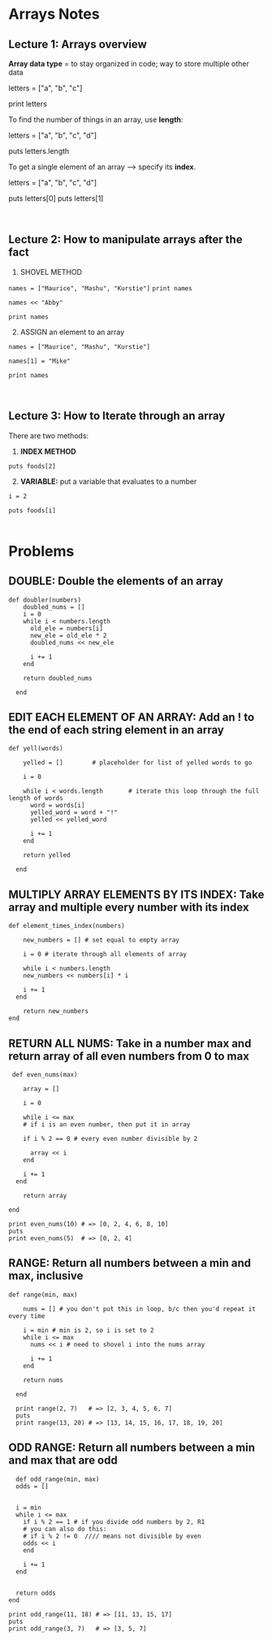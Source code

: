 
# Arrays Notes


## Lecture 1: Arrays overview

<b>Array data type</b> = to stay organized in code; way to store multiple other data

letters = ["a", "b", "c"]

print letters 


To find the number of things in an array, use <b>length</b>:

letters = ["a", "b", "c", "d"]

puts letters.length



To get a single element of an array --> specify its <b>index</b>.

letters = ["a", "b", "c", "d"]

puts letters[0]
puts letters[1]

<br />


## Lecture 2: How to manipulate arrays after the fact

1. SHOVEL METHOD

`names = ["Maurice", "Mashu", "Kurstie"]`
`print names`

`names << "Abby"`

`print names`


2. ASSIGN an element to an array

`names = ["Maurice", "Mashu", "Kurstie"]`

`names[1] = "Mike"`

`print names`

<br />


## Lecture 3: How to Iterate through an array

There are two methods:
1. <b>INDEX METHOD</b>
  
  
  `puts foods[2]`

2. <b>VARIABLE:</b> put a variable that evaluates to a number
  
  
  `i = 2`
  
  
  `puts foods[i]`
<br />
<br />

# Problems

## DOUBLE: Double the elements of an array
    def doubler(numbers)
        doubled_nums = []
        i = 0
        while i < numbers.length
          old_ele = numbers[i]
          new_ele = old_ele * 2
          doubled_nums << new_ele

          i += 1
        end

        return doubled_nums

      end

## EDIT EACH ELEMENT OF AN ARRAY: Add an ! to the end of each string element in an array

    def yell(words)

        yelled = []        # placeholder for list of yelled words to go

        i = 0

        while i < words.length       # iterate this loop through the full length of words
          word = words[i]
          yelled_word = word + "!"
          yelled << yelled_word

          i += 1
        end

        return yelled

      end


## MULTIPLY ARRAY ELEMENTS BY ITS INDEX: Take array and multiple every number with its index

    def element_times_index(numbers)

        new_numbers = [] # set equal to empty array

        i = 0 # iterate through all elements of array

        while i < numbers.length
        new_numbers << numbers[i] * i

        i += 1
      end

        return new_numbers
    end
 
 
 ## RETURN ALL NUMS: Take in a number max and return array of all even numbers from 0 to max
 
     def even_nums(max)

        array = []

        i = 0

        while i <= max
        # if i is an even number, then put it in array

        if i % 2 == 0 # every even number divisible by 2

          array << i
        end

        i += 1
      end

        return array

    end

    print even_nums(10) # => [0, 2, 4, 6, 8, 10]
    puts
    print even_nums(5)  # => [0, 2, 4]


## RANGE: Return all numbers between a min and max, inclusive

    def range(min, max)

        nums = [] # you don't put this in loop, b/c then you'd repeat it every time

        i = min # min is 2, so i is set to 2
        while i <= max
          nums << i # need to shovel i into the nums array

          i += 1
        end

        return nums

      end

      print range(2, 7)   # => [2, 3, 4, 5, 6, 7]
      puts
      print range(13, 20) # => [13, 14, 15, 16, 17, 18, 19, 20]
  
  ## ODD RANGE: Return all numbers between a min and max that are odd
  
      def odd_range(min, max)
      odds = []


      i = min
      while i <= max
        if i % 2 == 1 # if you divide odd numbers by 2, R1
        # you can also do this:
        # if i % 2 != 0  //// means not divisible by even
        odds << i
        end

        i += 1
      end


      return odds
    end

    print odd_range(11, 18) # => [11, 13, 15, 17]
    puts
    print odd_range(3, 7)   # => [3, 5, 7]
  


